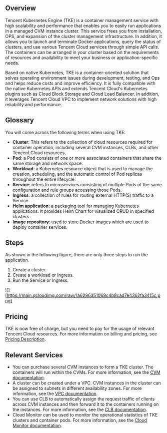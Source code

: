## Overview
Tencent Kubernetes Engine (TKE) is a container management service with high scalability and performance that enables you to easily run applications in a managed CVM instance cluster. This service frees you from installation, OPS, and expansion of the cluster management infrastructure. In addition, it allows you to launch and terminate Docker applications, query the status of clusters, and use various Tencent Cloud services through simple API calls. The containers can be arranged in your cluster based on the requirements of resources and availability to meet your business or application-specific needs.

Based on native Kubernetes, TKE is a container-oriented solution that solves operating environment issues during development, testing, and Ops and helps reduce costs and improve efficiency. It is fully compatible with the native Kubernetes APIs and extends Tencent Cloud's Kubernetes plugins such as Cloud Block Storage and Cloud Load Balancer. In addition, it leverages Tencent Cloud VPC to implement network solutions with high reliability and performance.

## Glossary
You will come across the following terms when using TKE:
- **Cluster**: This refers to the collection of cloud resources required for container operation, including several CVM instances, CLBs, and other Tencent Cloud resources.
- **Pod**: a Pod consists of one or more associated containers that share the same storage and network space.
- **Workload**: a Kubernetes resource object that is used to manage the creation, scheduling, and the automatic control of Pod replicas throughout the entire lifecycle.
- **Service**: refers to microservices consisting of multiple Pods of the same configuration and rule groups accessing those Pods.
- **Ingress**: a collection of rules for routing external HTTP(S) traffic to a Service.
- **Helm application**: a packaging tool for managing Kubernetes applications. It provides Helm Chart for visualized CRUD in specified clusters.
- **Image repository**: used to store Docker images which are used to deploy container services.


## Steps
As shown in the following figure, there are only three steps to run the application.
1. Create a cluster.
2. Create a workload or Ingress.
3. Run the Service or Ingress.

![][https://main.qcloudimg.com/raw/1a6296351069c4b8cad7e4362fa3415c.png]
## Pricing
TKE is now free of charge, but you need to pay for the usage of relevant Tencent Cloud resources. For more information on billing and pricing, see [Pricing Description](https://intl.cloud.tencent.com/document/product/457/6770).

## Relevant Services

- You can purchase several CVM instances to form a TKE cluster. The containers will run within the CVMs. For more information, see the [CVM documentation](https://intl.cloud.tencent.com/doc/product/213).
- A cluster can be created under a VPC. CVM instances in the cluster can be assigned to subnets in different availability zones. For more information, see the [VPC documentation](https://intl.cloud.tencent.com/doc/product/215).
- You can use CLB to automatically assign the request traffic of clients across CVM instances and then forward it to the containers running on the instances. For more information, see the [CLB documentation](https://intl.cloud.tencent.com/doc/product/214).
- Cloud Monitor can be used to monitor the operational statistics of TKE clusters and container pods. For more information, see the [Cloud Monitor documentation](https://intl.cloud.tencent.com/doc/product/248).




